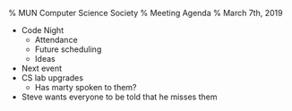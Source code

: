 % MUN Computer Science Society
% Meeting Agenda
% March 7th, 2019

* Code Night
  * Attendance
  * Future scheduling
  * Ideas
* Next event
* CS lab upgrades
  * Has marty spoken to them?
* Steve wants everyone to be told that he misses them